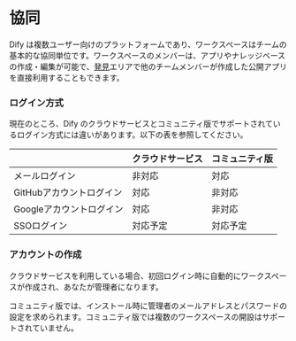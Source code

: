 # 協同

Dify は複数ユーザー向けのプラットフォームであり、ワークスペースはチームの基本的な協同単位です。ワークスペースのメンバーは、アプリやナレッジベースの作成・編集が可能で、[発見](app/)エリアで他のチームメンバーが作成した公開アプリを直接利用することもできます。

### ログイン方式

現在のところ、Dify のクラウドサービスとコミュニティ版でサポートされているログイン方式には違いがあります。以下の表を参照してください。

|                | クラウドサービス | コミュニティ版 |
| -------------- | ------------- | ------------- |
| メールログイン       | 非対応       | 対応         |
| GitHubアカウントログイン | 対応         | 非対応       |
| Googleアカウントログイン | 対応         | 非対応       |
| SSOログイン         | 対応予定     | 対応予定     |

### アカウントの作成

クラウドサービスを利用している場合、初回ログイン時に自動的にワークスペースが作成され、あなたが管理者になります。

コミュニティ版では、インストール時に管理者のメールアドレスとパスワードの設定を求められます。コミュニティ版では複数のワークスペースの開設はサポートされていません。
